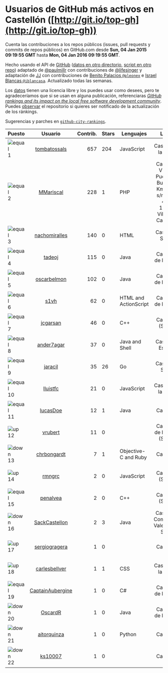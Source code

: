 
# Usuarios de GitHub más activos en Castellón ([http://git.io/top-gh](http://git.io/top-gh))



  Cuenta las contribuciones a los repos públicos (issues, pull requests y commits de repos públicos) en GitHub.com desde  **Sun, 04 Jan 2015 09:19:55 GMT** hasta **Mon, 04 Jan 2016 09:19:55 GMT**.

  Hecho usando el API de [GitHub](http://github.com) ([datos en otro directorio](https://github.com/JJ/top-github-users-data/tree/master/data), [script en otro repo](https://github.com/JJ/github-city-rankings/blob/master/get-city.coffee)) adaptado de [@paulmillr](https://github.com/paulmillr) con contribuciones de [@lifesinger](https://github.com/lifesinger) y adaptación de [JJ](http://jj.github.io) con contribuciones de [Benito Palacios `@pleonex`](http://github.com/pleonex) e [Israel Blancas `@iblancasa`](https://github.com/iblancasa). Actualizado todas las semanas.

  Los [datos](https://github.com/JJ/top-github-users-data/tree/master/data) tienen una licencia libre y los puedes usar como desees, pero te agradeceríamos que si se usan en alguna publicación, referenciaras [*GitHub rankings and its impact on the local free software development community*](https://thewinnower.com/papers/github-rankings-and-its-impact-on-the-local-free-software-development-community). Puedes [observar](https://github.com/JJ/top-github-users-data/subscription) el repositorio si quieres ser notificado de la actualización de los ránkings.

  Sugerencias y parches en [`github-city-rankings`](http://github.com/JJ/github-city-rankings).


| Puesto   |  Usuario  |Contrib.| Stars | Lenguajes   |      Lugar      |  Avatar  |
|----------|:---------:|-------:|-------|-------------|:---------------:|----------|
|![equal](https://raw.githubusercontent.com/JJ/github-city-rankings/master/img/equal.gif) 1 | [tombatossals](https://github.com/tombatossals) | 657 | 204 | JavaScript | Castelló de la Plana | <img src='https://avatars1.githubusercontent.com/u/124169?v=3&s=64' width="64" title='David Rubert'> |
|![equal](https://raw.githubusercontent.com/JJ/github-city-rankings/master/img/equal.gif) 2 | [MMariscal](https://github.com/MMariscal) | 228 | 1 | PHP | Carretera Viver - Puerto de Burriana, Km 61,4, s/n Apdo 451, 12540 Villareal, Castellón | <img src='https://avatars1.githubusercontent.com/u/7589691?v=3&s=64' width="64" title='Marcos Mariscal'> |
|![equal](https://raw.githubusercontent.com/JJ/github-city-rankings/master/img/equal.gif) 3 | [nachomiralles](https://github.com/nachomiralles) | 140 | 0 | HTML | Castellón, Spain. | <img src='https://avatars1.githubusercontent.com/u/4831513?v=3&s=64' width="64" title='Nacho Miralles'> |
|![equal](https://raw.githubusercontent.com/JJ/github-city-rankings/master/img/equal.gif) 4 | [tadeoj](https://github.com/tadeoj) | 115 | 0 | Java | Castellón de la plana | <img src='https://avatars2.githubusercontent.com/u/5433570?v=3&s=64' width="64" title='Tadeo Julián Segarra'> |
|![equal](https://raw.githubusercontent.com/JJ/github-city-rankings/master/img/equal.gif) 5 | [oscarbelmon](https://github.com/oscarbelmon) | 102 | 0 | Java | Castellón de la Plana | <img src='https://avatars3.githubusercontent.com/u/4066452?v=3&s=64' width="64" title='Óscar Belmonte Fernández'> |
|![equal](https://raw.githubusercontent.com/JJ/github-city-rankings/master/img/equal.gif) 6 | [s1vh](https://github.com/s1vh) | 62 | 0 | HTML and ActionScript | Castellón de la Plana | <img src='https://avatars2.githubusercontent.com/u/9099118?v=3&s=64' width="64" title='Miguel Campins'> |
|![equal](https://raw.githubusercontent.com/JJ/github-city-rankings/master/img/equal.gif) 7 | [jcgarsan](https://github.com/jcgarsan) | 46 | 0 | C++ | Castellón (Spain) | <img src='https://avatars0.githubusercontent.com/u/5547857?v=3&s=64' width="64" title='Juan Carlos García'> |
|![equal](https://raw.githubusercontent.com/JJ/github-city-rankings/master/img/equal.gif) 8 | [ander7agar](https://github.com/ander7agar) | 37 | 0 | Java and Shell | Castellón, España | <img src='https://avatars1.githubusercontent.com/u/6875232?v=3&s=64' width="64" title='Andersson Gabriel'> |
|![equal](https://raw.githubusercontent.com/JJ/github-city-rankings/master/img/equal.gif) 9 | [jaracil](https://github.com/jaracil) | 35 | 26 | Go | Castellón, Spain | <img src='https://avatars3.githubusercontent.com/u/6370372?v=3&s=64' width="64" title='José Luis Aracil Gómez del Campo'> |
|![equal](https://raw.githubusercontent.com/JJ/github-city-rankings/master/img/equal.gif) 10 | [lluistfc](https://github.com/lluistfc) | 21 | 0 | JavaScript | Castelló de la Plana | <img src='https://avatars2.githubusercontent.com/u/8427953?v=3&s=64' width="64" title='Lluís Tomàs Falcó Cascon'> |
|![equal](https://raw.githubusercontent.com/JJ/github-city-rankings/master/img/equal.gif) 11 | [lucasDoe](https://github.com/lucasDoe) | 12 | 1 | Java | Castellón | <img src='https://avatars1.githubusercontent.com/u/651637?v=3&s=64' width="64" title='Lucas Doe Santos'> |
|![up](https://raw.githubusercontent.com/JJ/github-city-rankings/master/img/up.gif) 12 | [vrubert](https://github.com/vrubert) | 11 | 0 |  | Castellón de la Plana (Spain) | <img src='https://avatars3.githubusercontent.com/u/3628879?v=3&s=64' width="64" title='David Rubert'> |
|![down](https://raw.githubusercontent.com/JJ/github-city-rankings/master/img/down.gif) 13 | [chrbongardt](https://github.com/chrbongardt) | 7 | 1 | Objective-C and Ruby | Castellón | <img src='https://avatars0.githubusercontent.com/u/2834466?v=3&s=64' width="64" title='Christian Bongardt'> |
|![up](https://raw.githubusercontent.com/JJ/github-city-rankings/master/img/up.gif) 14 | [rmngrc](https://github.com/rmngrc) | 2 | 0 | JavaScript | Castellón (Spain) | <img src='https://avatars3.githubusercontent.com/u/1866422?v=3&s=64' width="64" title='Ramón García'> |
|![equal](https://raw.githubusercontent.com/JJ/github-city-rankings/master/img/equal.gif) 15 | [penalvea](https://github.com/penalvea) | 2 | 0 | C++ | Castellón (Spain) | <img src='https://avatars0.githubusercontent.com/u/4102114?v=3&s=64' width="64" title='Toni Peñalver'> |
|![down](https://raw.githubusercontent.com/JJ/github-city-rankings/master/img/down.gif) 16 | [SackCastellon](https://github.com/SackCastellon) | 2 | 3 | Java | Castellón, Comunidad Valenciana, Spain | <img src='https://avatars0.githubusercontent.com/u/5330355?v=3&s=64' width="64" title='SackCastellon'> |
|![up](https://raw.githubusercontent.com/JJ/github-city-rankings/master/img/up.gif) 17 | [sergiogragera](https://github.com/sergiogragera) | 1 | 0 |  | Castellón | <img src='https://avatars3.githubusercontent.com/u/614262?v=3&s=64' width="64" title='Sergio Gragera'> |
|![up](https://raw.githubusercontent.com/JJ/github-city-rankings/master/img/up.gif) 18 | [carlesbellver](https://github.com/carlesbellver) | 1 | 1 | CSS | Castelló de la Plana | <img src='https://avatars0.githubusercontent.com/u/129889?v=3&s=64' width="64" title='Carles Bellver Torlà'> |
|![equal](https://raw.githubusercontent.com/JJ/github-city-rankings/master/img/equal.gif) 19 | [CaptainAubergine](https://github.com/CaptainAubergine) | 1 | 0 | C# | Castellón de la Plana | <img src='https://avatars1.githubusercontent.com/u/7114094?v=3&s=64' width="64" title='Pablo Rincón García'> |
|![down](https://raw.githubusercontent.com/JJ/github-city-rankings/master/img/down.gif) 20 | [OscardR](https://github.com/OscardR) | 1 | 0 | Java | Castellón de la Plana | <img src='https://avatars3.githubusercontent.com/u/1676200?v=3&s=64' width="64" title='Óscar Gómez'> |
|![down](https://raw.githubusercontent.com/JJ/github-city-rankings/master/img/down.gif) 21 | [aitorquinza](https://github.com/aitorquinza) | 1 | 0 | Python | Castellón | <img src='https://avatars0.githubusercontent.com/u/2361502?v=3&s=64' width="64" title='Aitor Quinza'> |
|![down](https://raw.githubusercontent.com/JJ/github-city-rankings/master/img/down.gif) 22 | [ks10007](https://github.com/ks10007) | 1 | 0 |  | Castellón | <img src='https://avatars2.githubusercontent.com/u/16067420?v=3&s=64' width="64" title='Kim Schulte'> |
